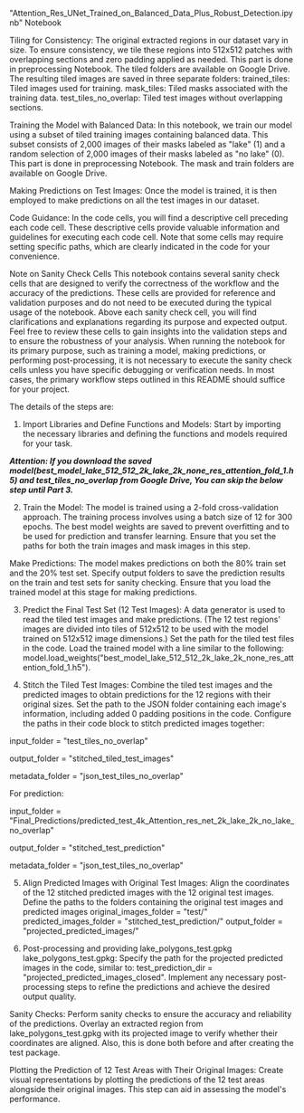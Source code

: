 "Attention_Res_UNet_Trained_on_Balanced_Data_Plus_Robust_Detection.ipynb" Notebook

Tiling for Consistency: The original extracted regions in our dataset vary in size. To ensure consistency, we tile these regions into 512x512 patches with overlapping sections and zero padding applied as needed. This part is done in preprocessing Notebook. The tiled folders are available on Google Drive. The resulting tiled images are saved in three separate folders: trained_tiles: Tiled images used for training. mask_tiles: Tiled masks associated with the training data. test_tiles_no_overlap: Tiled test images without overlapping sections.

Training the Model with Balanced Data: In this notebook, we train our model using a subset of tiled training images containing balanced data. This subset consists of 2,000 images of their masks labeled as "lake" (1) and a random selection of 2,000 images of their masks labeled as "no lake" (0). This part is done in preprocessing Notebook. The mask and train folders are available on Google Drive.

Making Predictions on Test Images: Once the model is trained, it is then employed to make predictions on all the test images in our dataset.

Code Guidance: In the code cells, you will find a descriptive cell preceding each code cell. These descriptive cells provide valuable information and guidelines for executing each code cell. Note that some cells may require setting specific paths, which are clearly indicated in the code for your convenience.

Note on Sanity Check Cells This notebook contains several sanity check cells that are designed to verify the correctness of the workflow and the accuracy of the predictions. These cells are provided for reference and validation purposes and do not need to be executed during the typical usage of the notebook. Above each sanity check cell, you will find clarifications and explanations regarding its purpose and expected output. Feel free to review these cells to gain insights into the validation steps and to ensure the robustness of your analysis. When running the notebook for its primary purpose, such as training a model, making predictions, or performing post-processing, it is not necessary to execute the sanity check cells unless you have specific debugging or verification needs. In most cases, the primary workflow steps outlined in this README should suffice for your project.

The details of the steps are:

1. Import Libraries and Define Functions and Models: Start by importing the necessary libraries and defining the functions and models required for your task.
   
***Attention: If you download the saved model(best_model_lake_512_512_2k_lake_2k_none_res_attention_fold_1.h5) and test_tiles_no_overlap from Google Drive, You can skip the below step until Part 3.***

2. Train the Model: The model is trained using a 2-fold cross-validation approach. The training process involves using a batch size of 12 for 300 epochs. The best model weights are saved to prevent overfitting and to be used for prediction and transfer learning. Ensure that you set the paths for both the train images and mask images in this step.

Make Predictions: The model makes predictions on both the 80% train set and the 20% test set. Specify output folders to save the prediction results on the train and test sets for sanity checking. Ensure that you load the trained model at this stage for making predictions.

3. Predict the Final Test Set (12 Test Images): A data generator is used to read the tiled test images and make predictions. (The 12 test regions' images are divided into tiles of 512x512 to be used with the model trained on 512x512 image dimensions.) Set the path for the tiled test files in the code. Load the trained model with a line similar to the following: model.load_weights("best_model_lake_512_512_2k_lake_2k_none_res_attention_fold_1.h5").

4. Stitch the Tiled Test Images: Combine the tiled test images and the predicted images to obtain predictions for the 12 regions with their original sizes. Set the path to the JSON folder containing each image's information, including added 0 padding positions in the code. Configure the paths in their code block to stitch predicted images together:

input_folder = "test_tiles_no_overlap"

output_folder = "stitched_tiled_test_images"

metadata_folder = "json_test_tiles_no_overlap"

For prediction:

input_folder = "Final_Predictions/predicted_test_4k_Attention_res_net_2k_lake_2k_no_lake_no_overlap"

output_folder = "stitched_test_prediction"

metadata_folder = "json_test_tiles_no_overlap"

5. Align Predicted Images with Original Test Images: Align the coordinates of the 12 stitched predicted images with the 12 original test images. Define the paths to the folders containing the original test images and predicted images original_images_folder = "test/" predicted_images_folder = "stitched_test_prediction/" output_folder = "projected_predicted_images/"

6. Post-processing and providing lake_polygons_test.gpkg lake_polygons_test.gpkg: Specify the path for the projected predicted images in the code, similar to: test_prediction_dir = "projected_predicted_images_closed".
   Implement any necessary post-processing steps to refine the predictions and achieve the desired output quality.

Sanity Checks: Perform sanity checks to ensure the accuracy and reliability of the predictions. Overlay an extracted region from lake_polygons_test.gpkg with its projected image to verify whether their coordinates are aligned. Also, this is done both before and after creating the test package.

Plotting the Prediction of 12 Test Areas with Their Original Images: Create visual representations by plotting the predictions of the 12 test areas alongside their original images. This step can aid in assessing the model's performance.

